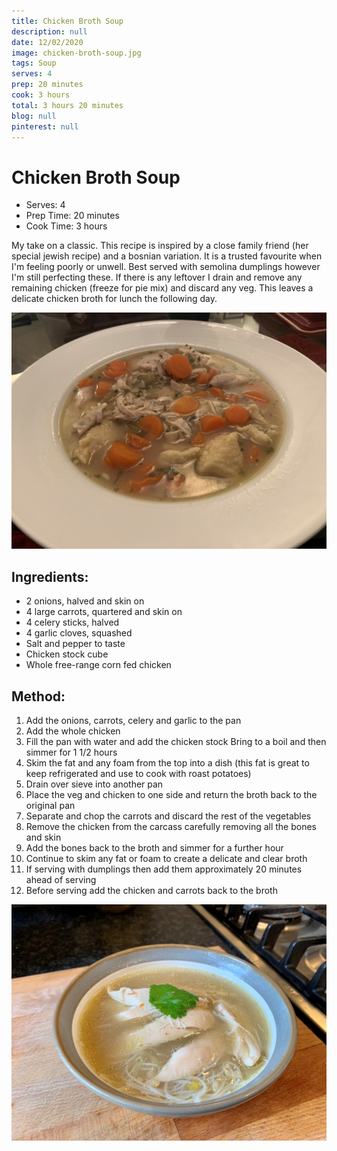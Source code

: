 ```yaml
---
title: Chicken Broth Soup
description: null
date: 12/02/2020
image: chicken-broth-soup.jpg
tags: Soup
serves: 4
prep: 20 minutes
cook: 3 hours
total: 3 hours 20 minutes
blog: null
pinterest: null
---
```


# Chicken Broth Soup

* Serves: 4
* Prep Time: 20 minutes
* Cook Time: 3 hours

My take on a classic. This recipe is inspired by a close family friend (her special jewish recipe) and a bosnian variation. 
It is a trusted favourite when I'm feeling poorly or unwell. Best served with semolina dumplings however I'm still perfecting these.
If there is any leftover I drain and remove any remaining chicken (freeze for pie mix) and discard any veg. This leaves a delicate chicken broth for lunch the following day.

![Chicken broth served](../images/chicken-broth-soup-served.jpg)

## Ingredients:
* 2 onions, halved and skin on
* 4 large carrots, quartered and skin on
* 4 celery sticks, halved
* 4 garlic cloves, squashed
* Salt and pepper to taste
* Chicken stock cube
* Whole free-range corn fed chicken

## Method:
1. Add the onions, carrots, celery and garlic to the pan
2. Add the whole chicken
3. Fill the pan with water and add the chicken stock Bring to a boil and then simmer for 1 1/2 hours
4. Skim the fat and any foam from the top into a dish (this fat is great to keep refrigerated and use to cook with roast potatoes)
5. Drain over sieve into another pan
6. Place the veg and chicken to one side and return the broth back to the original pan
7. Separate and chop the carrots and discard the rest of the vegetables
8. Remove the chicken from the carcass carefully removing all the bones and skin
9. Add the bones back to the broth and simmer for a further hour
10. Continue to skim any fat or foam to create a delicate and clear broth
11. If serving with dumplings then add them approximately 20 minutes ahead of serving
12. Before serving add the chicken and carrots back to the broth

![Chicken broth variant](../images/chicken-broth-soup-served-variant.jpg)